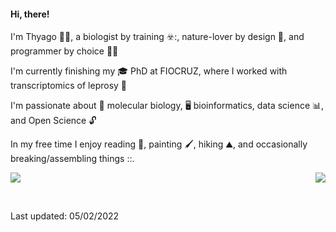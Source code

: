 #### Hi, there!

I'm Thyago :rainbow_flag:, a biologist by training ☣️:, nature-lover by design :leaves:, and  programmer by choice :man_technologist: 

I'm currently finishing my :mortar_board: PhD at FIOCRUZ, where I worked with transcriptomics of leprosy 🦠

I'm passionate about :dna: molecular biology, :desktop_computer: bioinformatics, data science 📊, and Open Science :unlock:

In my free time I enjoy reading :book:, painting :paintbrush:, hiking ⛰️, and occasionally breaking/assembling things ::.


<p align = "left">
 <img src = "https://github-readme-stats.vercel.app/api?username=thyagoleal&show_icons=true&theme=merko">
 <img align="right" src="https://github-readme-stats.vercel.app/api/top-langs/?username=Kur1sutaru&theme=&show_icons=true&hide_border=true" />
</p>
<br/>


Last updated:  05/02/2022


